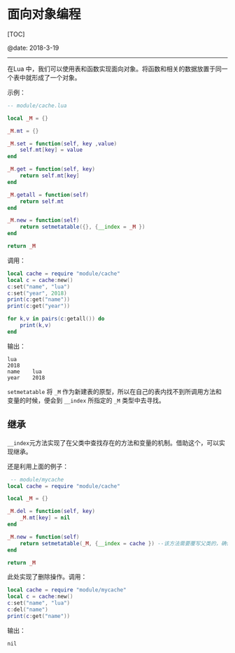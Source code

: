 ﻿# 面向对象编程

[TOC]

@date: 2018-3-19

---

在Lua 中，我们可以使用表和函数实现面向对象。将函数和相关的数据放置于同一个表中就形成了一个对象。  

示例：

``` lua
-- module/cache.lua

local _M = {}

_M.mt = {}

_M.set = function(self, key ,value)
	self.mt[key] = value
end

_M.get = function(self, key)
	return self.mt[key]
end

_M.getall = function(self)
	return self.mt
end

_M.new = function(self)
	return setmetatable({}, {__index = _M })
end

return _M
```

调用：
``` lua
local cache = require "module/cache"
local c = cache:new()
c:set("name", "lua")
c:set("year", 2018)
print(c:get("name"))
print(c:get("year"))

for k,v in pairs(c:getall()) do
	print(k,v)
end
```
输出：
```
lua
2018
name    lua
year    2018
```

`setmetatable` 将 `_M` 作为新建表的原型，所以在自己的表内找不到所调用方法和变量的时候，便会到 `__index` 所指定的 `_M` 类型中去寻找。

## 继承

`__index`元方法实现了在父类中查找存在的方法和变量的机制。借助这个，可以实现继承。  

还是利用上面的例子：
``` lua
 -- module/mycache
local cache = require "module/cache"

local _M = {}

_M.del = function(self, key)
	_M.mt[key] = nil
end

_M.new = function(self)
	return setmetatable(_M, {__index = cache }) --该方法需要覆写父类的，确保此处的setmetatable先执行
end

return _M
```
此处实现了删除操作。调用：
``` lua
local cache = require "module/mycache"
local c = cache:new()
c:set("name", "lua")
c:del("name")
print(c:get("name"))
```
输出：
```
nil
```



